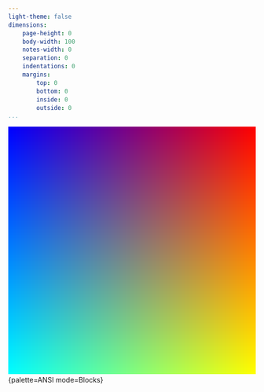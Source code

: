 ```yaml
---
light-theme: false
dimensions:
    page-height: 0
    body-width: 100
    notes-width: 0
    separation: 0
    indentations: 0
    margins:
        top: 0
        bottom: 0
        inside: 0
        outside: 0
...
```


![](gradient.png){palette=ANSI mode=Blocks}
